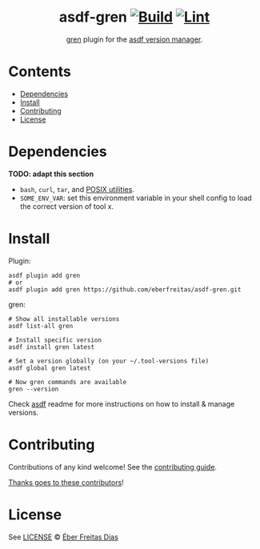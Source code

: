 <div align="center">

# asdf-gren [![Build](https://github.com/eberfreitas/asdf-gren/actions/workflows/build.yml/badge.svg)](https://github.com/eberfreitas/asdf-gren/actions/workflows/build.yml) [![Lint](https://github.com/eberfreitas/asdf-gren/actions/workflows/lint.yml/badge.svg)](https://github.com/eberfreitas/asdf-gren/actions/workflows/lint.yml)

[gren](https://gren-lang.org/) plugin for the [asdf version manager](https://asdf-vm.com).

</div>

# Contents

- [Dependencies](#dependencies)
- [Install](#install)
- [Contributing](#contributing)
- [License](#license)

# Dependencies

**TODO: adapt this section**

- `bash`, `curl`, `tar`, and [POSIX utilities](https://pubs.opengroup.org/onlinepubs/9699919799/idx/utilities.html).
- `SOME_ENV_VAR`: set this environment variable in your shell config to load the correct version of tool x.

# Install

Plugin:

```shell
asdf plugin add gren
# or
asdf plugin add gren https://github.com/eberfreitas/asdf-gren.git
```

gren:

```shell
# Show all installable versions
asdf list-all gren

# Install specific version
asdf install gren latest

# Set a version globally (on your ~/.tool-versions file)
asdf global gren latest

# Now gren commands are available
gren --version
```

Check [asdf](https://github.com/asdf-vm/asdf) readme for more instructions on how to
install & manage versions.

# Contributing

Contributions of any kind welcome! See the [contributing guide](contributing.md).

[Thanks goes to these contributors](https://github.com/eberfreitas/asdf-gren/graphs/contributors)!

# License

See [LICENSE](LICENSE) © [Éber Freitas Dias](https://github.com/eberfreitas/)
